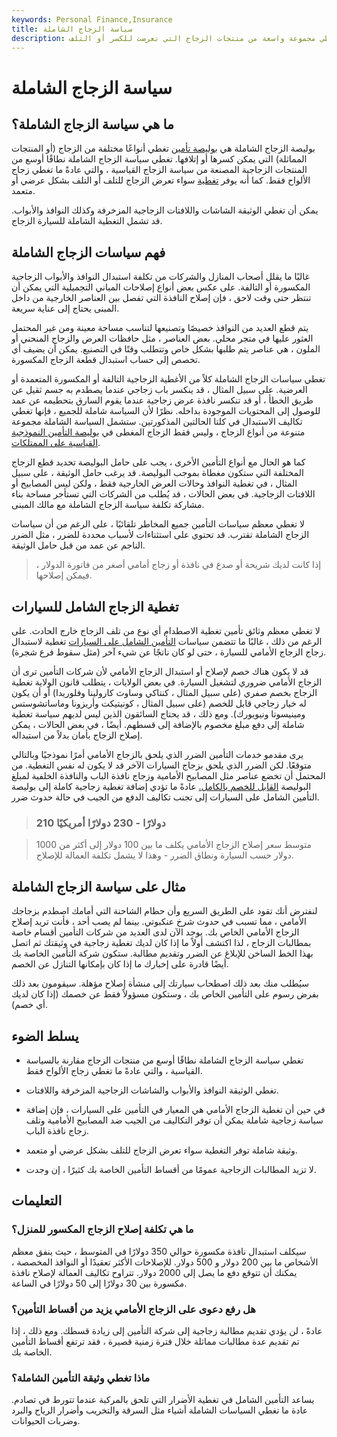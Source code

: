 ```yaml
---
keywords: Personal Finance,Insurance
title: سياسة الزجاج الشاملة
description: بوليصة الزجاج الشاملة هي بوليصة تأمين تغطي مجموعة واسعة من منتجات الزجاج التي تعرضت للكسر أو التلف.
---
```


# سياسة الزجاج الشاملة
## ما هي سياسة الزجاج الشاملة؟

بوليصة الزجاج الشاملة هي [بوليصة تأمين](/insurance) تغطي أنواعًا مختلفة من الزجاج (أو المنتجات المماثلة) التي يمكن كسرها أو إتلافها. تغطي سياسة الزجاج الشاملة نطاقًا أوسع من المنتجات الزجاجية المصنعة من سياسة الزجاج القياسية ، والتي عادةً ما تغطي زجاج الألواح فقط. كما أنه يوفر [تغطية](/insurance-coverage) سواء تعرض الزجاج للتلف أو التلف بشكل عرضي أو متعمد.

يمكن أن تغطي الوثيقة الشاشات واللافتات الزجاجية المزخرفة وكذلك النوافذ والأبواب. قد تشمل التغطية الشاملة للسيارة الزجاج.

## فهم سياسات الزجاج الشاملة

غالبًا ما يقلل أصحاب المنازل والشركات من تكلفة استبدال النوافذ والأبواب الزجاجية المكسورة أو التالفة. على عكس بعض أنواع إصلاحات المباني التجميلية التي يمكن أن تنتظر حتى وقت لاحق ، فإن إصلاح النافذة التي تفصل بين العناصر الخارجية من داخل المبنى يحتاج إلى عناية سريعة.

يتم قطع العديد من النوافذ خصيصًا وتصنيعها لتناسب مساحة معينة ومن غير المحتمل العثور عليها في متجر محلي. بعض العناصر ، مثل حافظات العرض والزجاج المنحني أو الملون ، هي عناصر يتم طلبها بشكل خاص وتتطلب وقتًا في التصنيع. يمكن أن يضيف أي تخصص إلى حساب استبدال قطعة الزجاج المكسورة.

تغطي سياسات الزجاج الشاملة كلاً من الأغطية الزجاجية التالفة أو المكسورة المتعمدة أو العرضية. على سبيل المثال ، قد ينكسر باب زجاجي عندما يصطدم به جسم ثقيل عن طريق الخطأ ، أو قد تنكسر نافذة عرض زجاجية عندما يقوم السارق بتحطيمه عن عمد للوصول إلى المحتويات الموجودة بداخله. نظرًا لأن السياسة شاملة للجميع ، فإنها تغطي تكاليف الاستبدال في كلتا الحالتين المذكورتين. ستشمل السياسة الشاملة مجموعة متنوعة من أنواع الزجاج ، وليس فقط الزجاج المغطى في [بوليصة التأمين النموذجية القياسية على الممتلكات](/property-insurance).

كما هو الحال مع أنواع التأمين الأخرى ، يجب على حامل البوليصة تحديد قطع الزجاج المختلفة التي ستكون مغطاة بموجب البوليصة. قد يرغب حامل الوثيقة ، على سبيل المثال ، في تغطية النوافذ وحالات العرض الخارجية فقط ، ولكن ليس المصابيح أو اللافتات الزجاجية. في بعض الحالات ، قد يُطلب من الشركات التي تستأجر مساحة بناء مشاركة تكلفة سياسة الزجاج الشاملة مع مالك المبنى.

لا تغطي معظم سياسات التأمين جميع المخاطر تلقائيًا ، على الرغم من أن سياسات الزجاج الشاملة تقترب. قد تحتوي على استثناءات لأسباب محددة للضرر ، مثل الضرر الناجم عن عمد من قبل حامل الوثيقة.

> إذا كانت لديك شريحة أو صدع في نافذة أو زجاج أمامي أصغر من فاتورة الدولار ، فيمكن إصلاحها.

>

## تغطية الزجاج الشامل للسيارات

لا تغطي معظم وثائق تأمين تغطية الاصطدام أي نوع من تلف الزجاج خارج الحادث. على الرغم من ذلك ، غالبًا ما تتضمن سياسات [التأمين الشامل على السيارات](/comprehensive-insurance) تغطية لاستبدال زجاج الزجاج الأمامي للسيارة ، حتى لو كان ناتجًا عن شيء آخر (مثل سقوط فرع شجرة).

قد لا يكون هناك خصم لإصلاح أو استبدال الزجاج الأمامي لأن شركات التأمين ترى أن الزجاج الأمامي ضروري لتشغيل السيارة. في بعض الولايات ، يتطلب قانون الولاية تغطية الزجاج بخصم صفري (على سبيل المثال ، كنتاكي وساوث كارولينا وفلوريدا) أو أن يكون له خيار زجاجي قابل للخصم (على سبيل المثال ، كونيتيكت وأريزونا وماساتشوستس ومينيسوتا ونيويورك). ومع ذلك ، قد يحتاج السائقون الذين ليس لديهم سياسة تغطية شاملة إلى دفع مبلغ مخصوم بالإضافة إلى قسطهم. أيضًا ، في بعض الحالات ، يمكن إصلاح الزجاج بأمان بدلاً من استبداله.

يرى مقدمو خدمات التأمين الضرر الذي يلحق بالزجاج الأمامي أمرًا نموذجيًا وبالتالي متوقعًا. لكن الضرر الذي يلحق بزجاج السيارات الآخر قد لا يكون له نفس التغطية. من المحتمل أن تخضع عناصر مثل المصابيح الأمامية وزجاج نافذة الباب والنافذة الخلفية لمبلغ البوليصة [القابل للخصم بالكامل.](/deductible) عادةً ما تؤدي إضافة تغطية زجاجية كاملة إلى بوليصة التأمين الشامل على السيارات إلى تجنب تكاليف الدفع من الجيب في حالة حدوث ضرر.

> ### 210 دولارًا - 230 دولارًا أمريكيًا

> متوسط سعر إصلاح الزجاج الأمامي يكلف ما بين 100 دولار إلى أكثر من 1000 دولار حسب السيارة ونطاق الضرر - وهذا لا يشمل تكلفة العمالة للإصلاح.

>

## مثال على سياسة الزجاج الشاملة

لنفترض أنك تقود على الطريق السريع وأن حطام الشاحنة التي أمامك اصطدم بزجاجك الأمامي ، مما تسبب في حدوث شرخ عنكبوتي. بينما لم يصب أحد ، فأنت تريد إصلاح الزجاج الأمامي الخاص بك. يوجد الآن لدى العديد من شركات التأمين أقسام خاصة بمطالبات الزجاج ، لذا اكتشف أولاً ما إذا كان لديك تغطية زجاجية في وثيقتك ثم اتصل بهذا الخط الساخن للإبلاغ عن الضرر وتقديم مطالبة. ستكون شركة التأمين الخاصة بك أيضًا قادرة على إخبارك ما إذا كان بإمكانها التنازل عن الخصم.

سيُطلب منك بعد ذلك اصطحاب سيارتك إلى منشأة إصلاح مؤهلة. سيقومون بعد ذلك بفرض رسوم على التأمين الخاص بك ، وستكون مسؤولاً فقط عن خصمك (إذا كان لديك أي خصم).

## يسلط الضوء

- تغطي سياسة الزجاج الشاملة نطاقًا أوسع من منتجات الزجاج مقارنة بالسياسة القياسية ، والتي عادةً ما تغطي زجاج الألواح فقط.

- تغطي الوثيقة النوافذ والأبواب والشاشات الزجاجية المزخرفة واللافتات.

- في حين أن تغطية الزجاج الأمامي هي المعيار في التأمين على السيارات ، فإن إضافة سياسة زجاجية شاملة يمكن أن توفر التكاليف من الجيب ضد المصابيح الأمامية وتلف زجاج نافذة الباب.

- وثيقة شاملة توفر التغطية سواء تعرض الزجاج للتلف بشكل عرضي أو متعمد.

- لا تزيد المطالبات الزجاجية عمومًا من أقساط التأمين الخاصة بك كثيرًا ، إن وجدت.

## التعليمات

### ما هي تكلفة إصلاح الزجاج المكسور للمنزل؟

سيكلف استبدال نافذة مكسورة حوالي 350 دولارًا في المتوسط ، حيث ينفق معظم الأشخاص ما بين 200 دولار و 500 دولار. للإصلاحات الأكثر تعقيدًا أو النوافذ المخصصة ، يمكنك أن تتوقع دفع ما يصل إلى 2000 دولار. تتراوح تكاليف العمالة لإصلاح نافذة مكسورة بين 30 دولارًا إلى 50 دولارًا في الساعة.

### هل رفع دعوى على الزجاج الأمامي يزيد من أقساط التأمين؟

عادةً ، لن يؤدي تقديم مطالبة زجاجية إلى شركة التأمين إلى زيادة قسطك. ومع ذلك ، إذا تم تقديم عدة مطالبات مماثلة خلال فترة زمنية قصيرة ، فقد ترتفع أقساط التأمين الخاصة بك.

### ماذا تغطي وثيقة التأمين الشاملة؟

يساعد التأمين الشامل في تغطية الأضرار التي تلحق بالمركبة عندما تتورط في تصادم. عادة ما تغطي السياسات الشاملة أشياء مثل السرقة والتخريب وأضرار الرياح والبرد وضربات الحيوانات.


